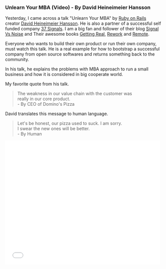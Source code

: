 
### Unlearn Your MBA (Video) - By David Heineimeier Hansson

Yesterday, I came across a talk "Unlearn Your MBA" by [Ruby on Rails][link6]
creator [David Heineimeier Hansson][link7]. He is also a partner of a successful
self funded company [37 Signals][link1]. I am a big fan and follower of their 
blog [Signal Vs Noise][link2] and Their awesome books [Getting Real][link3], [Rework][link4]
and [Remote][link5]. 

Everyone who wants to build their own product or run their own company, must
watch this talk. He is a real example for how to bootstrap a successful
company from open source softwares and returns something back to the 
community. 

In his talk, he explains the problems with MBA approach to run a small business
and how it is considered in big cooperate world. 

My favorite quote from his talk. 
>The weakness in our value chain with the customer was</br>
>really in our core product.</br>
>                      - By CEO of Domino's Pizza 
	
 David translates this message to human language. 
>Let's be honest, our pizza used to suck. I am sorry.</br>
>I swear the new ones will be better.</br>
>                      - By Human 
 
<iframe width="500" height="400" src="//www.youtube.com/embed/MlhAkNWC1qo" frameborder="0" allowfullscreen></iframe>

[link1]: http://37signals.com/
[link2]: http://37signals.com/svn/
[link3]: http://gettingreal.37signals.com/
[link4]: http://37signals.com/rework/
[link5]: http://37signals.com/remote/
[link6]: http://rubyonrails.org/
[link7]: http://en.wikipedia.org/wiki/David_Heinemeier_Hansson

